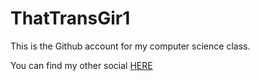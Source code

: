 # ThatTransGir1

This is the Github account for my computer science class.

You can find my other social [HERE](https://linktr.ee/thattransgir1)
